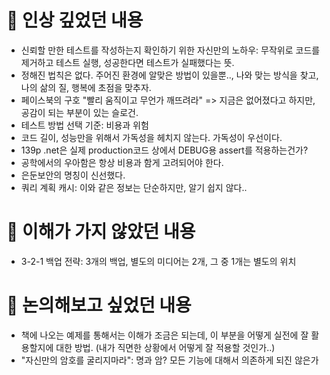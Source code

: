 # 📌 인상 깊었던 내용
* 신뢰할 만한 테스트를 작성하는지 확인하기 위한 자신만의 노하우: 무작위로 코드를 제거하고 테스트 실행, 성공한다면 테스트가 실패했다는 뜻.
* 정해진 법칙은 없다. 주어진 환경에 알맞은 방법이 있을뿐.., 나와 맞는 방식을 찾고, 나의 삶의 질, 행복에 초점을 맞추자.
* 페이스북의 구호 "빨리 움직이고 무언가 깨뜨려라" => 지금은 없어졌다고 하지만, 공감이 되는 부분이 있는 슬로건.
* 테스트 방법 선택 기준: 비용과 위험
* 코드 길이, 성능만을 위해서 가독성을 헤치지 않는다. 가독성이 우선이다.
* 139p .net은 실제 production코드 상에서 DEBUG용 assert를 적용하는건가?
* 공학에서의 우아함은 항상 비용과 함게 고려되어야 한다.
* 은둔보안의 명칭이 신선했다.
* 쿼리 계획 캐시: 이와 같은 정보는 단순하지만, 알기 쉽지 않다..


# 📌 이해가 가지 않았던 내용
* 3-2-1 백업 전략: 3개의 백업, 별도의 미디어는 2개, 그 중 1개는 별도의 위치

# 📌 논의해보고 싶었던 내용
* 책에 나오는 예제를 통해서는 이해가 조금은 되는데, 이 부분을 어떻게 실전에 잘 활용할지에 대한 방법. (내가 직면한 상황에서 어떻게 잘 적용할 것인가..)
* "자신만의 암호를 굴리지마라": 명과 암? 모든 기능에 대해서 의존하게 되진 않은가
